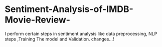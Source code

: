 # Sentiment-Analysis-of-IMDB-Movie-Review-
I perform certain steps in sentiment analysis like data preprocessing, NLP steps ,Training The model and Validation.
changes...!
